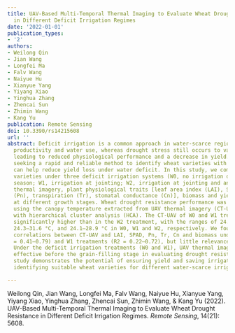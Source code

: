 ```yaml
---
title: UAV-Based Multi-Temporal Thermal Imaging to Evaluate Wheat Drought Resistance
  in Different Deficit Irrigation Regimes
date: '2022-01-01'
publication_types:
- '2'
authors:
- Weilong Qin
- Jian Wang
- Longfei Ma
- Falv Wang
- Naiyue Hu
- Xianyue Yang
- Yiyang Xiao
- Yinghua Zhang
- Zhencai Sun
- Zhimin Wang
- Kang Yu
publication: Remote Sensing
doi: 10.3390/rs14215608
url: ''
abstract: Deficit irrigation is a common approach in water-scarce regions to balance
  productivity and water use, whereas drought stress still occurs to various extents,
  leading to reduced physiological performance and a decrease in yield. Therefore,
  seeking a rapid and reliable method to identify wheat varieties with drought resistance
  can help reduce yield loss under water deficit. In this study, we compared ten wheat
  varieties under three deficit irrigation systems (W0, no irrigation during the growing
  season; W1, irrigation at jointing; W2, irrigation at jointing and anthesis). UAV
  thermal imagery, plant physiological traits [leaf area index (LAI), SPAD, photosynthesis
  (Pn), transpiration (Tr), stomatal conductance (Cn)], biomass and yield were acquired
  at different growth stages. Wheat drought resistance performance was evaluated through
  using the canopy temperature extracted from UAV thermal imagery (CT-UAV), in combination
  with hierarchical cluster analysis (HCA). The CT-UAV of W0 and W1 treatments was
  significantly higher than in the W2 treatment, with the ranges of 24.8–33.3 °C,
  24.3–31.6 °C, and 24.1–28.9 °C in W0, W1 and W2, respectively. We found negative
  correlations between CT-UAV and LAI, SPAD, Pn, Tr, Cn and biomass under the W0 (R2
  = 0.41–0.79) and W1 treatments (R2 = 0.22–0.72), but little relevance for W2 treatment.
  Under the deficit irrigation treatments (W0 and W1), UAV thermal imagery was less
  effective before the grain-filling stage in evaluating drought resistance. This
  study demonstrates the potential of ensuring yield and saving irrigation water by
  identifying suitable wheat varieties for different water-scarce irrigation scenarios.

---
```


Weilong Qin, Jian Wang, Longfei Ma, Falv Wang, Naiyue Hu, Xianyue Yang, Yiyang Xiao, Yinghua Zhang, Zhencai Sun, Zhimin Wang, & Kang Yu (2022). UAV-Based Multi-Temporal Thermal Imaging to Evaluate Wheat Drought Resistance in Different Deficit Irrigation Regimes. *Remote Sensing*, 14(21): 5608.
